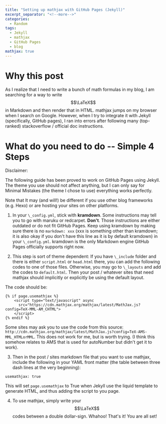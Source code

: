 ```yaml
---
title: "Setting up mathjax with GitHub Pages (Jekyll)"
excerpt_separator: "<!--more-->"
categories:
  - Random
tags:
  - Jekyll
  - mathjax
  - GitHub Pages
  - blog
mathjax: true
---
```

# Why this post

As I realize that I need to write a bunch of math formulas in my blog, I am searching for a way to write $$\LaTeX$$ in Markdown and then render that in HTML. mathjax jumps on my browser when I search on Google. However, when I try to integrate it with Jekyll (specifically, GitHub pages), I ran into errors after following many (top-ranked) stackoverflow / official doc instructions.

# What do you need to do -- Simple 4 Steps

Disclaimer:

The following guide has been proved to work on GitHub Pages using Jekyll. The theme you use should not affect anything, but I can only say for Minimal Mistakes (the theme I chose to use) everything works perfectly.

Note that It may (and will!) be different if you use other blog frameworks (e.g. Hexo) or are hosting your sites on other platforms.


1. In your `\_config.yml`, stick with **kramdown**. Some instructions may tell you to go with maruku or redcarpet. **Don't**. Those instructions are either outdated or do not fit GitHub Pages. Keep using kramdown by making sure there is no `markdown: xxx` (xxx is something other than kramdown; it is also okay if you don't have this line as it is by default kramdown) in your `\_config.yml`. kramdown is the only Markdown engine GitHub Pages officially supports right now.

2. This step is sort of theme dependent: If you have `\_include` folder and there is either `script.html` or `head.html` there, you can add the following codes to one of those files. Otherwise, you may go to `\_layouts` and add the codes to `default.html`. Then your post / whatever sites that need mathjax should implicitly or explicitly be using the default layout.

  The code should be:
```
{% if page.usemathjax %}
	<script type="text/javascript" async
	  src="https://cdn.mathjax.org/mathjax/latest/MathJax.js?config=TeX-MML-AM_CHTML">
	</script>
{% endif %}
```

  Some sites may ask you to use the code from this source: `http://cdn.mathjax.org/mathjax/latest/MathJax.js?config=TeX-AMS-MML_HTMLorMML`. This does not work for me, but is worth trying. (I think this somehow relates to AMS that is used for autoNumber but didn't get it to work).

3. Then in the post / sites markdown file that you want to use mathjax, include the following in your YAML front matter (the table between three dash lines at the very beginning):

  ```usemathjax: true```

  This will set `page.usemathjax` to True when Jekyll use the liquid template to generate HTML, and thus adding the script to you page.

4. To use mathjax, simply write your $$\LaTeX$$ codes between a double dollar-sign. Whahoo! That's it! You are all set!

